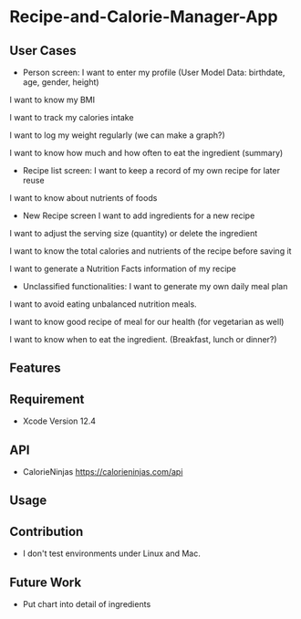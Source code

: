 #  Recipe-and-Calorie-Manager-App

## User Cases
* Person screen:
I want to enter my profile (User Model Data: birthdate, age, gender, height)

I want to know my BMI

I want to track my calories intake

I want to log my weight regularly (we can make a graph?)

I want to know how much and how often to eat the ingredient (summary)


* Recipe list screen:
I want to keep a record of my own recipe for later reuse

I want to know about nutrients of foods


* New Recipe screen
I want to add ingredients for a new recipe

I want to adjust the serving size (quantity) or delete the ingredient

I want to know the total calories and nutrients of the recipe before saving it

I want to generate a Nutrition Facts information of my recipe


* Unclassified functionalities:
I want to generate my own daily meal plan

I want to avoid eating unbalanced nutrition meals.

I want to know good recipe of meal for our health (for vegetarian as well)

I want to know when to eat the ingredient. (Breakfast, lunch or dinner?)


## Features


## Requirement
* Xcode Version 12.4

## API
* CalorieNinjas
https://calorieninjas.com/api


## Usage

## Contribution 

* I don't test environments under Linux and Mac.


## Future Work
* Put chart into detail of ingredients 
